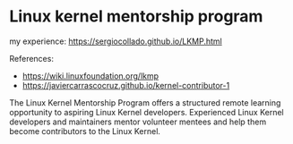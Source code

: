 # Linux kernel mentorship program

my experience: https://sergiocollado.github.io/LKMP.html

References:
 - https://wiki.linuxfoundation.org/lkmp
 - https://javiercarrascocruz.github.io/kernel-contributor-1

The Linux Kernel Mentorship Program offers a structured remote learning opportunity to aspiring Linux Kernel developers. Experienced Linux Kernel developers and maintainers mentor volunteer mentees and help them become contributors to the Linux Kernel.


